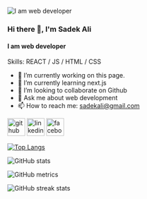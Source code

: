 
![I am web developer](https://as1.ftcdn.net/v2/jpg/02/16/03/28/1000_F_216032849_rE3hjVYDhZMeO5OxE9bWsH7jYSucG3Ky.jpg)


### Hi there 👋,  I'm Sadek Ali
#### I am web developer


Skills:  REACT / JS / HTML / CSS

- 🔭 I’m currently working on this page. 
- 🌱 I’m currently learning next.js 
- 👯 I’m looking to collaborate on Github 
- 💬 Ask me about web development 
- 📫 How to reach me: sadekali@gmail.com 


[<img src='https://cdn.jsdelivr.net/npm/simple-icons@3.0.1/icons/github.svg' alt='github' height='40'>](https://github.com/sadek1999)  [<img src='https://cdn.jsdelivr.net/npm/simple-icons@3.0.1/icons/linkedin.svg' alt='linkedin' height='40'>](https://www.linkedin.com/in/www.linkedin.com/in/sadek-ali-a7b2312a4/)  [<img src='https://cdn.jsdelivr.net/npm/simple-icons@3.0.1/icons/facebook.svg' alt='facebook' height='40'>](https://www.facebook.com/sadek )  

<!-- [![trophy](https://github-profile-trophy.vercel.app/?username=sadek1999)](https://github.com/ryo-ma/github-profile-trophy) -->

[![Top Langs](https://github-readme-stats.vercel.app/api/top-langs/?username=sadek1999)](https://github.com/anuraghazra/github-readme-stats)

![GitHub stats](https://github-readme-stats.vercel.app/api?username=sadek1999&show_icons=true)  

![GitHub metrics](https://metrics.lecoq.io/sadek1999)  

![GitHub streak stats](https://streak-stats.demolab.com/?user=sadek1999)  

